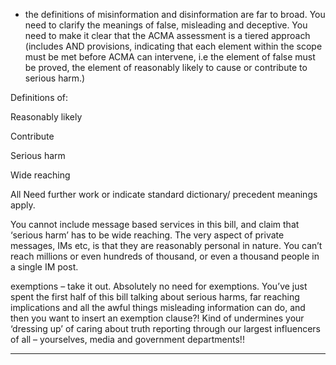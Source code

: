 - the definitions of misinformation and disinformation are far to broad. You need to clarify the meanings
of false, misleading and deceptive. You need to make it clear that the ACMA assessment is a tiered
approach (includes AND provisions, indicating that each element within the scope must be met before
ACMA can intervene, i.e the element of false must be proved, the element of reasonably likely to cause
or contribute to serious harm.)

Definitions of:

Reasonably likely

Contribute

Serious harm

Wide reaching

All Need further work or indicate standard dictionary/ precedent meanings apply.

You cannot include message based services in this bill, and claim that ‘serious harm’ has to be wide
reaching. The very aspect of private messages, IMs etc, is that they are reasonably personal in nature.
You can’t reach millions or even hundreds of thousand, or even a thousand people in a single IM post.

exemptions – take it out. Absolutely no need for exemptions. You’ve just spent the first half of this bill
talking about serious harms, far reaching implications and all the awful things misleading information
can do, and then you want to insert an exemption clause?! Kind of undermines your ‘dressing up’ of
caring about truth reporting through our largest influencers of all – yourselves, media and government
departments!!


-----

